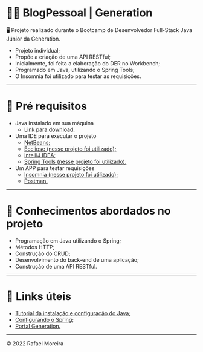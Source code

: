 #  👨‍💻 BlogPessoal | Generation

🖥 Projeto realizado durante o Bootcamp de Desenvolvedor Full-Stack Java Júnior da Generation.
 - Projeto indívidual;
 - Propõe a criação de uma API RESTful;
 - Inicialmente, foi feita a elaboração do DER no Workbench;
 - Programado em Java, utilizando o Spring Tools;
 - O Insomnia foi utilizado para testar as requisições.
---
# 🎯 Pré requisitos
 - Java instalado em sua máquina 
    - [Link para download.](https://www.java.com/pt-BR/)
 - Uma IDE para executar o projeto
    - [NetBeans;](https://netbeans.apache.org/download/index.html/)
    - [Ecclipse (nesse projeto foi utilizado);](https://www.eclipse.org/downloads/packages/)
    - [IntelliJ IDEA;](https://www.jetbrains.com/pt-br/idea/)
    - [Spring Tools (nesse projeto foi utilizado).](https://spring.io/tools)
  - Um APP para testar requisições 
    - [Insomnia (nesse projeto foi utilizado);](https://insomnia.rest/download)
    - [Postman.](https://www.postman.com/)

---
# 📖 Conhecimentos abordados no projeto
 - Programação em Java utilizando o Spring;
 - Métodos HTTP;
 - Construção do CRUD;
 - Desenvolvimento do back-end de uma aplicação;
 - Construção de uma API RESTful.

---

# 🚀 Links úteis
- [Tutorial da instalação e configuração do Java;](https://www.youtube.com/watch?v=Cq7gdAVPlF4)
- [Configurando o Spring;](https://www.youtube.com/watch?v=XnF7-tCxdcU)
- [Portal Generation.](https://brazil.generation.org/)


---
© 2022 Rafael Moreira
